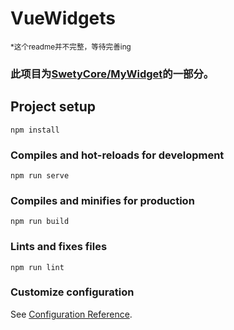 # VueWidgets

<small>*这个readme并不完整，等待完善ing</small>
### 此项目为[SwetyCore/MyWidget](https://github.com/SwetyCore/MyWidget)的一部分。



## Project setup
```
npm install
```

### Compiles and hot-reloads for development
```
npm run serve
```

### Compiles and minifies for production
```
npm run build
```

### Lints and fixes files
```
npm run lint
```

### Customize configuration
See [Configuration Reference](https://cli.vuejs.org/config/).

